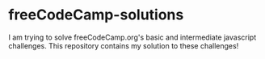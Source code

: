 # freeCodeCamp-solutions
I am trying to solve freeCodeCamp.org's basic and intermediate javascript challenges.
This repository contains my solution to these challenges!
